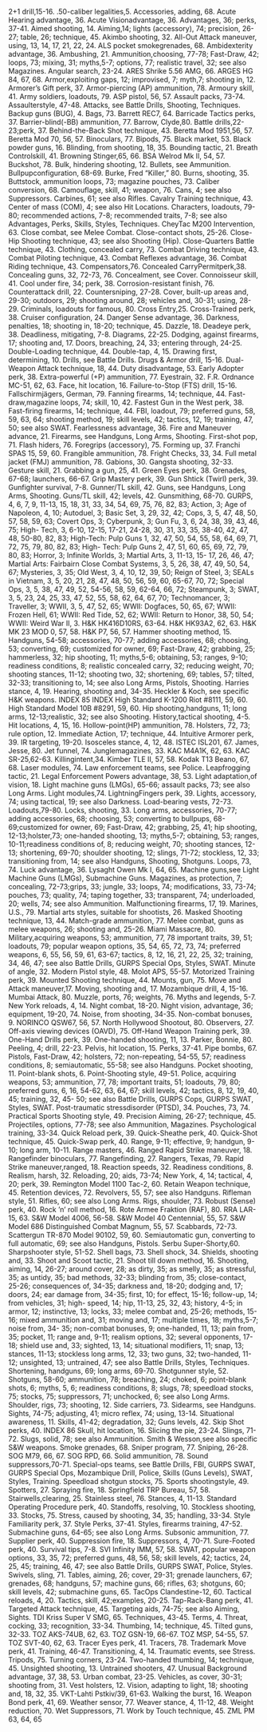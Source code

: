 2+1 drill,15-16.
.50-caliber legalities,5.
Accessories, adding, 68.
Acute Hearing advantage, 36.
Acute Visionadvantage, 36.
Advantages, 36; perks, 37-41.
Aimed shooting, 14.
Aiming,14; lights (accessory),
74; precision, 26-27; table,
26; technique, 45.
Akimbo shooting, 32.
All-Out Attack maneuver, using,
13, 14, 17, 21, 22, 24.
ALS pocket smokegrenades, 68.
Ambidexterity advantage, 36.
Ambushing, 21.
Ammunition,choosing, 77-78;
Fast-Draw, 42; loops, 73;
mixing, 31; myths,5-7;
options, 77; realistic travel,
32; see also Magazines.
Angular search, 23-24.
ARES Shrike 5.56 AMG, 66.
ARGES HG 84, 67, 68.
Armor,exploiting gaps, 12;
improvised, 7; myth,7;
shooting in, 12.
Armorer’s Gift perk, 37.
Armor-piercing (AP)
ammunition, 78.
Armoury skill, 41.
Army soldiers, loadouts, 79.
ASP pistol, 56, 57.
Assault packs, 73-74.
Assaulterstyle, 47-48.
Attacks, see Battle Drills,
Shooting, Techniques.
Backup guns (BUG), 4.
Bags, 73.
Barrett REC7, 64.
Barricade Tactics perks, 37.
Barrier-blind(-BB)
ammunition, 77.
Barrow, Clyde,80.
Battle drills,22-23;perk, 37.
Behind-the-Back Shot
technique, 43.
Beretta Mod 1951,56, 57.
Beretta Mod 70, 56, 57.
Binoculars, 77.
Bipods, 75.
Black market, 53.
Black powder guns, 16.
Blinding, from shooting, 18, 35.
Bounding tactic, 21.
Breath Controlskill, 41.
Browning Stinger,65, 66.
BSA Welrod Mk II, 54, 57.
Buckshot, 78.
Bulk, hindering shooting, 12.
Bullets, see Ammunition.
Bullpupconfiguration, 68-69.
Burke, Fred “Killer,” 80.
Burns, shooting, 35.
Buttstock, ammunition loops,
73; magazine pouches, 73.
Caliber conversion, 68.
Camouflage, skill, 41; weapon,
76.
Cans, 4; see also Suppressors.
Carbines, 61; see also Rifles.
Cavalry Training technique, 43.
Center of mass (COM), 4; see
also Hit Locations.
Characters, loadouts, 79-80;
recommended actions, 7-8;
recommended traits, 7-8; see
also Advantages, Perks, Skills,
Styles, Techniques.
CheyTac M200 Intervention, 63.
Close combat, see Melee Combat.
Close-contact shots, 25-26.
Close-Hip Shooting technique,
43; see also Shooting (Hip).
Close-Quarters Battle technique,
43.
Clothing, concealed carry, 73.
Combat Driving technique, 43.
Combat Piloting technique, 43.
Combat Reflexes advantage, 36.
Combat Riding technique, 43.
Compensators,76.
Concealed CarryPermitperk,38.
Concealing guns, 32, 72-73, 76.
Concealment, see Cover.
Connoisseur skill, 41.
Cool under fire, 34; perk, 38.
Corrosion-resistant finish, 76.
Counterattack drill, 22.
Countersniping, 27-28.
Cover, built-up areas and, 29-30;
outdoors, 29; shooting
around, 28; vehicles and,
30-31; using, 28-29.
Criminals, loadouts for famous,
80.
Cross Entry,25.
Cross-Trained perk, 38.
Cruiser configuration, 24.
Danger Sense advantage, 36.
Darkness, penalties, 18; shooting
in, 18-20; technique, 45.
Dazzle, 18.
Deadeye perk, 38.
Deadliness, mitigating, 7-8.
Diagrams, 22-25.
Dodging, against firearms, 17;
shooting and, 17.
Doors, breaching, 24, 33;
entering through, 24-25.
Double-Loading technique, 44.
Double-tap, 4, 15.
Drawing first, determining, 10.
Drills, see Battle Drills.
Drugs & Armor drill, 15-16.
Dual-Weapon Attack technique,
18, 44.
Duty disadvantage, 53.
Early Adopter perk, 38.
Extra-powerful (+P)
ammunition, 77.
Eyestrain, 32.
F.R. Ordnance MC-51, 62, 63.
Face, hit location, 16.
Failure-to-Stop (FTS) drill,
15-16.
Fallschirmjägers, German, 79.
Fanning firearms, 14; technique,
44.
Fast-draw,magazine loops, 74;
skill, 10, 42.
Fastest Gun in the West perk,
38.
Fast-firing firearms, 14;
technique, 44.
FBI, loadout, 79; preferred guns,
58, 59, 63, 64; shooting
method, 19; skill levels, 42;
tactics, 12, 19; training, 47,
50; see also SWAT.
Fearlessness advantage, 36.
Fire and Maneuver advance, 21.
Firearms, see Handguns, Long
Arms, Shooting.
First-shot pop, 71.
Flash hiders, 76.
Foregrips (accessory), 75.
Forming up, 37.
Franchi SPAS 15, 59, 60.
Frangible ammunition, 78.
Fright Checks, 33, 34.
Full metal jacket (FMJ)
ammunition, 78.
Gabions, 30.
Gangsta shooting, 32-33.
Gesture skill, 21.
Grabbing a gun, 25, 41.
Green Eyes perk, 38.
Grenades, 67-68; launchers,
66-67.
Grip Mastery perk, 39.
Gun Shtick (Twirl) perk, 39.
Gunfighter survival, 7-8.
Gunner/TL skill, 42.
Guns, see Handguns, Long
Arms, Shooting.
Guns/TL skill, 42; levels, 42.
Gunsmithing, 68-70.
GURPS, 4, 6, 7, 9, 11-13, 15, 18,
31, 33, 34, 54, 69, 75, 76, 82,
83; Action, 3; Age of
Napoleon, 4, 10; Autoduel,
3; Basic Set, 3, 29, 32, 42;
Cops, 3, 5, 47, 48, 50, 57, 58,
59, 63; Covert Ops, 3;
Cyberpunk, 3; Gun Fu, 3, 6,
24, 38, 39, 43, 46, 75; High-
Tech, 3, 6-10, 12-15, 17-21,
24-28, 30, 31, 33, 35, 38-40,
42, 47, 48, 50-80, 82, 83;
High-Tech: Pulp Guns 1, 32,
47, 50, 54, 55, 58, 64, 69, 71,
72, 75, 79, 80, 82, 83; High-
Tech: Pulp Guns 2, 47, 51,
60, 65, 69, 72, 79, 80, 83;
Horror, 3; Infinite Worlds,
3; Martial Arts, 3, 11-13, 15-
17, 26, 46, 47; Martial Arts:
Fairbairn Close Combat
Systems, 3, 5, 26, 38, 47, 49,
50, 54, 67; Mysteries, 3, 35;
Old West, 3, 4, 10, 12, 39, 50;
Reign of Steel, 3; SEALs in
Vietnam, 3, 5, 20, 21, 28, 47,
48, 50, 56, 59, 60, 65-67, 70,
72; Special Ops, 3, 5, 38, 47,
49, 52, 54-56, 58, 59, 62-64,
66, 72; Steampunk, 3; SWAT,
3, 5, 23, 24, 25, 33, 47, 52,
55, 58, 62, 64, 67, 70;
Technomancer, 3; Traveller,
3; WWII, 3, 5, 47, 52, 65;
WWII: Dogfaces, 50, 65, 67;
WWII: Frozen Hell, 61;
WWII: Red Tide, 52, 62;
WWII: Return to Honor,
38, 50, 54; WWII: Weird
War II, 3.
H&K HK416D10RS, 63-64.
H&K HK93A2, 62, 63.
H&K MK 23 MOD 0, 57, 58.
H&K P7, 56, 57.
Hammer shooting method, 15.
Handguns, 54-58; accessories,
70-77; adding accessories, 68;
choosing, 53; converting, 69;
customized for owner, 69;
Fast-Draw, 42; grabbing, 25;
hammerless, 32; hip
shooting, 11; myths,5-6;
obtaining, 53; ranges, 9-10;
readiness conditions, 8;
realistic concealed carry, 32;
reducing weight, 70; shooting
stances, 11-12; shooting two,
32; shortening, 69; tables, 57;
tilted, 32-33; transitioning to,
14; see also Long Arms,
Pistols, Shooting.
Harries stance, 4, 19.
Hearing, shooting and, 34-35.
Heckler & Koch, see specific
H&K weapons.
INDEX 85
INDEX
High Standard K-1200 Riot
#8111, 59, 60.
High Standard Model 10B
#8291, 59, 60.
Hip shooting,handguns, 11;
long arms, 12-13;realistic,
32; see also Shooting.
History,tactical shooting, 4-5.
Hit locations, 4, 15, 16.
Hollow-point(HP) ammunition,
78.
Holsters, 72, 73; rule option, 12.
Immediate Action, 17;
technique, 44.
Intuitive Armorer perk, 39.
IR targeting, 19-20.
Isosceles stance, 4, 12, 48.
ISTEC ISL201, 67.
James, Jesse, 80.
Jet funnel, 74.
Junglemagazines, 33.
KAC M4A1K, 62, 63.
KAC SR-25,62-63.
Killingintent,34.
Kimber TLE II, 57, 58.
Kodak T13 Beano, 67, 68.
Laser modules, 74.
Law enforcement teams,
see Police.
Leapfrogging tactic, 21.
Legal Enforcement Powers
advantage, 38, 53.
Light adaptation,of vision, 18.
Light machine guns (LMGs),
65-66; assault packs, 73;
see also Long Arms.
Light modules,74.
LightningFingers perk, 39.
Lights, accessory, 74; using
tactical, 19; see also
Darkness.
Load-bearing vests, 72-73.
Loadouts,79-80.
Locks, shooting, 33.
Long arms, accessories, 70-77;
adding accessories, 68;
choosing, 53; converting to
bullpups, 68-69;customized
for owner, 69; Fast-Draw, 42;
grabbing, 25, 41; hip
shooting, 12-13;holster,73;
one-handed shooting, 13;
myths,5-7; obtaining, 53;
ranges, 10-11;readiness
conditions of, 8; reducing
weight, 70; shooting stances,
12-13; shortening, 69-70;
shoulder shooting, 12; slings,
71-72; stockless, 12, 33;
transitioning from, 14; see
also Handguns, Shooting,
Shotguns.
Loops, 73, 74.
Luck advantage, 36.
Lysaght Owen Mk I, 64, 65.
Machine guns,see Light
Machine Guns (LMGs),
Submachine Guns.
Magazines, as protection, 7;
concealing, 72-73;grips, 33;
jungle, 33; loops, 74;
modifications, 33, 73-74;
pouches, 73; quality, 74;
taping together, 33;
transparent, 74; underloaded,
20; wells, 74; see also
Ammunition.
Malfunctioning firearms, 17, 19.
Marines, U.S., 79.
Martial arts styles, suitable for
shootists, 26.
Masked Shooting technique, 13,
44.
Match-grade ammunition, 77.
Melee combat, guns as melee
weapons, 26; shooting and,
25-26.
Miami Massacre, 80.
Military,acquiring weapons, 53;
ammunition, 77, 78
important traits, 39, 51;
loadouts, 79; popular
weapon options, 35, 54, 65,
72, 73, 74; preferred weapons,
6, 55, 56, 59, 61, 63-67;
tactics, 8, 12, 16, 21, 22,
25, 32; training, 34, 46,
47; see also Battle Drills,
GURPS Special Ops,
Styles, SWAT.
Minute of angle, 32.
Modern Pistol style, 48.
Molot APS, 55-57.
Motorized Training perk, 39.
Mounted Shooting technique,
44.
Mounts, gun, 75.
Move and Attack maneuver,17.
Moving, shooting and, 17.
Mozambique drill, 4, 15-16.
Mumbai Attack, 80.
Muzzle, ports, 76; weights, 76.
Myths and legends, 5-7.
New York reloads, 4, 14.
Night combat, 18-20.
Night vision, advantage, 36;
equipment, 19-20, 74.
Noise, from shooting, 34-35.
Non-combat bonuses, 9.
NORINCO QSW67, 56, 57.
North Hollywood Shootout, 80.
Observers, 27.
Off-axis viewing devices
(OAVD), 75.
Off-Hand Weapon Training
perk, 39.
One-Hand Drills perk, 39.
One-handed shooting, 11, 13.
Parker, Bonnie, 80.
Peeling, 4; drill, 22-23.
Pelvis, hit location, 15.
Perks, 37-41.
Pipe bombs, 67.
Pistols, Fast-Draw, 42; holsters,
72; non-repeating, 54-55, 57;
readiness conditions, 8;
semiautomatic, 55-58; see
also Handguns.
Pocket shooting, 11.
Point-blank shots, 6.
Point-Shooting style, 49-51.
Police, acquiring weapons, 53;
ammunition, 77, 78;
important traits, 51;
loadouts, 79, 80; preferred
guns, 6, 16, 54-62, 63, 64, 67;
skill levels, 42; tactics, 8, 12,
19, 40, 45; training, 32, 45-
50; see also Battle Drills,
GURPS Cops, GURPS
SWAT, Styles, SWAT.
Post-traumatic stressdisorder
(PTSD), 34.
Pouches, 73, 74.
Practical Sports Shooting style,
49.
Precision Aiming, 26-27;
technique, 45.
Projectiles, options, 77-78; see
also Ammunition,
Magazines.
Psychological training, 33-34.
Quick Reload perk, 39.
Quick-Sheathe perk, 40.
Quick-Shot technique, 45.
Quick-Swap perk, 40.
Range, 9-11; effective, 9;
handgun, 9-10; long arm,
10-11.
Range masters, 46.
Ranged Rapid Strike maneuver,
18.
Rangefinder binoculars, 77.
Rangefinding, 27.
Rangers, Texas, 79.
Rapid Strike maneuver,ranged,
18.
Reaction speeds, 32.
Readiness conditions, 8.
Realism, harsh, 32.
Reloading, 20; aids, 73-74; New
York, 4, 14; tactical, 4, 20;
perk, 39.
Remington Model 1100 Tac-2,
60.
Retain Weapon technique, 45.
Retention devices, 72.
Revolvers, 55, 57; see also
Handguns.
Rifleman style, 51.
Rifles, 60; see also Long Arms.
Rigs, shoulder, 73.
Robust (Sense) perk, 40.
Rock ’n’ roll method, 16.
Rote Armee Fraktion (RAF), 80.
RRA LAR-15, 63.
S&W Model 4006, 56-58.
S&W Model 40 Centennial, 55,
57.
S&W Model 686 Distinguished
Combat Magnum, 55, 57.
Scabbards, 72-73.
Scattergun TR-870 Model
90102, 59, 60.
Semiautomatic gun, converting
to full automatic, 69; see also
Handguns, Pistols.
Serbu Super-Shorty,60.
Sharpshooter style, 51-52.
Shell bags, 73.
Shell shock, 34.
Shields, shooting and, 33.
Shoot and Scoot tactic, 21.
Shoot till down method, 16.
Shooting, aiming, 14, 26-27;
around cover, 28; as dirty, 35;
as smelly, 35; as stressful, 35;
as untidy, 35; bad methods,
32-33; blinding from, 35;
close-contact, 25-26;
consequences of, 34-35;
darkness and, 18-20; dodging
and, 17; doors, 24; ear
damage from, 34-35; first, 10;
for effect, 15-16; follow-up,
14; from vehicles, 31; high-
speed, 14; hip, 11-13, 25, 32,
43; history, 4-5; in armor, 12;
instinctive, 13; locks, 33;
melee combat and, 25-26;
methods, 15-16; mixed
ammunition and, 31; moving
and, 17; multiple times, 18;
myths,5-7; noise from, 34-
35; non-combat bonuses, 9;
one-handed, 11, 13; pain
from, 35; pocket, 11; range
and, 9-11; realism options,
32; several opponents, 17-18;
shield use and, 33; sighted,
13, 14; situational modifiers,
11; snap, 13; stances, 11-13;
stockless long arms, 12, 33;
two guns, 32; two-handed,
11-12; unsighted, 13;
untrained, 47; see also Battle
Drills, Styles, Techniques.
Shortening, handguns, 69; long
arms, 69-70.
Shotgunner style, 52.
Shotguns, 58-60; ammunition,
78; breaching, 24; choked, 6;
point-blank shots, 6; myths,
5, 6; readiness conditions, 8;
slugs, 78; speedload stocks,
75; stocks, 75; suppressors,
71; unchocked, 6; see also
Long Arms.
Shoulder, rigs, 73; shooting, 12.
Side carriers, 73.
Sidearms, see Handguns.
Sights, 74-75; adjusting, 41;
micro reflex, 74; using, 13-14.
Situational awareness, 11.
Skills, 41-42; degradation, 32;
Guns levels, 42.
Skip Shot perks, 40.
INDEX 86
Skull, hit location, 16.
Slicing the pie, 23-24.
Slings, 71-72.
Slugs, solid, 78; see also
Ammunition.
Smith & Wesson,see also
specific S&W weapons.
Smoke grenades, 68.
Sniper program, 77.
Sniping, 26-28.
SOG M79, 66, 67.
SOG RPD, 66.
Solid ammunition, 78.
Sound suppressors,70-71.
Special-ops teams, see Battle
Drills, FBI, GURPS SWAT,
GURPS Special Ops,
Mozambique Drill, Police,
Skills (Guns Levels), SWAT,
Styles, Training.
Speedload shotgun stocks, 75.
Sports shootingstyle, 49.
Spotters, 27.
Spraying fire, 18.
Springfield TRP Bureau, 57, 58.
Stairwells,clearing, 25.
Stainless steel, 76.
Stances, 4, 11-13.
Standard Operating Procedure
perk, 40.
Standoffs, resolving, 10.
Stockless shooting, 33.
Stocks, 75.
Stress, caused by shooting, 34,
35; handling, 33-34.
Style Familiarity perk, 37.
Style Perks, 37-41.
Styles, firearms training, 47-52.
Submachine guns, 64-65; see
also Long Arms.
Subsonic ammunition, 77.
Supplier perk, 40.
Suppression fire, 18.
Suppressors, 4, 70-71.
Sure-Footed perk, 40.
Survival tips, 7-8.
SVI Infinity IMM, 57, 58.
SWAT, popular weapon options,
33, 35, 72; preferred guns, 48,
56, 58; skill levels, 42; tactics,
24, 25, 45; training, 46, 47;
see also Battle Drills, GURPS
SWAT, Police, Styles.
Swivels, sling, 71.
Tables, aiming, 26; cover, 29-31;
grenade launchers, 67;
grenades, 68; handguns, 57;
machine guns, 66; rifles, 63;
shotguns, 60; skill levels, 42;
submachine guns, 65.
TacOps Clandestine-12, 60.
Tactical reloads, 4, 20.
Tactics, skill, 42;examples,
20-25.
Tap-Rack-Bang perk, 41.
Targeted Attack technique, 45.
Targeting aids, 74-75; see also
Aiming, Sights.
TDI Kriss Super V SMG, 65.
Techniques, 43-45.
Terms, 4.
Threat, cocking, 33; recognition,
33-34.
Thumbing, 14; technique, 45.
Tilted guns, 32-33.
TOZ AKS-74UB, 62, 63.
TOZ GSN-19, 66-67.
TOZ MSP, 54-55, 57.
TOZ SVT-40, 62, 63.
Tracer Eyes perk, 41.
Tracers, 78.
Trademark Move perk, 41.
Training, 46-47.
Transitioning, 4, 14.
Traumatic events, see Stress.
Tripods, 75.
Turning corners, 23-24.
Two-handed thumbing, 14;
technique, 45.
Unsighted shooting, 13.
Untrained shooters, 47.
Unusual Background
advantage, 37, 38, 53.
Urban combat, 23-25.
Vehicles, as cover, 30-31;
shooting from, 31.
Vest holsters, 12.
Vision, adapting to light, 18;
shooting and, 18, 32, 35.
VKT-Lahti Pstkiv/39, 61-63.
Walking the burst, 16.
Weapon Bond perk, 41, 69.
Weather sensor, 77.
Weaver stance, 4, 11-12, 48.
Weight reduction, 70.
Wet Suppressors, 71.
Work by Touch technique, 45.
ZML PM 63, 64, 65